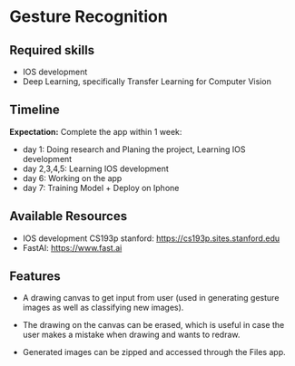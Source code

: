# Gesture Recognition

## Required skills

- IOS development 
- Deep Learning, specifically Transfer Learning for Computer Vision

## Timeline

**Expectation:** Complete the app within 1 week:

- day 1: Doing research and Planing the project, Learning IOS development 
- day 2,3,4,5: Learning IOS  development
- day 6: Working on the app
- day 7: Training Model + Deploy on Iphone

## Available Resources

- IOS development CS193p stanford: https://cs193p.sites.stanford.edu
- FastAI: https://www.fast.ai

## Features

- A drawing canvas to get input from user (used in generating gesture images as well as classifying new images).

- The drawing on the canvas can be erased, which is useful in case the user makes a mistake when drawing and wants to redraw.

- Generated images can be zipped and accessed through the Files app.

